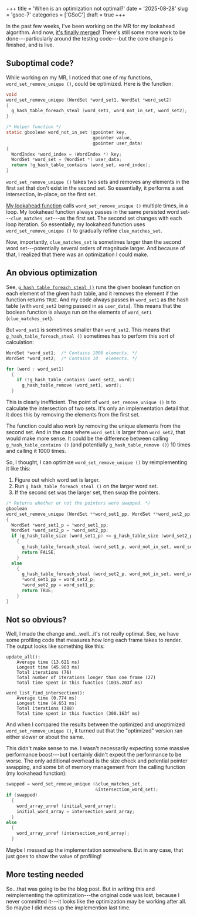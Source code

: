 +++
title      = 'When is an optimization not optimal?'
date       = '2025-08-28'
slug       = 'gsoc-7'
categories = ['GSoC']
draft      = true
+++

In the past few weeks, I've been working on the MR for my lookahead algorithm. And now, [it's finally merged](https://gitlab.gnome.org/jrb/crosswords/-/merge_requests/273)! There's still some more work to be done---particularly around the testing code---but the core change is finished, and is live.


## Suboptimal code?

While working on my MR, I noticed that one of my functions, `word_set_remove_unique ()`, could be optimized. Here is the function:
```c
void
word_set_remove_unique (WordSet *word_set1, WordSet *word_set2)
{
  g_hash_table_foreach_steal (word_set1, word_not_in_set, word_set2);
}

/* Helper function */
static gboolean word_not_in_set (gpointer key,
                                 gpointer value,
                                 gpointer user_data)
{
  WordIndex *word_index = (WordIndex *) key;
  WordSet *word_set = (WordSet *) user_data;
  return !g_hash_table_contains (word_set, word_index);
}
```

`word_set_remove_unique ()` takes two sets and removes any elements in the first set that don't exist in the second set. So essentially, it performs a set intersection, in-place, on the first set.

[My lookahead function](https://gitlab.gnome.org/jrb/crosswords/-/blob/d80c5792235e348348c9438e19b9a6bcdc20966b/src/clue-matches.c#L169) calls `word_set_remove_unique ()` multiple times, in a loop. My lookahead function always passes in the same persisted word set---`clue_matches_set`---as the first set. The second set changes with each loop iteration. So essentially, my lookahead function uses `word_set_remove_unique ()` to gradually refine `clue_matches_set`.

Now, importantly, `clue_matches_set` is sometimes larger than the second word set---potentially several orders of magnitude larger. And because of that, I realized that there was an optimization I could make.


## An obvious optimization

See, [`g_hash_table_foreach_steal ()`](https://docs.gtk.org/glib/type_func.HashTable.foreach_steal.html) runs the given boolean function on each element of the given hash table, and it removes the element if the function returns `TRUE`. And my code always passes in `word_set1` as the hash table (with `word_set2` being passed in as `user_data`). This means that the boolean function is always run on the elements of `word_set1` (`clue_matches_set`).

But `word_set1` is sometimes smaller than `word_set2`. This means that `g_hash_table_foreach_steal ()` sometimes has to perform this sort of calculation:
```c
WordSet *word_set1;  /* Contains 1000 elements. */
WordSet *word_set2;  /* Contains 10   elements. */

for (word : word_set1)
  {
    if (!g_hash_table_contains (word_set2, word))
      g_hash_table_remove (word_set1, word);
  }
```

This is clearly inefficient. The point of `word_set_remove_unique ()` is to calculate the intersection of two sets. It's only an implementation detail that it does this by removing the elements from the first set.

The function could also work by removing the unique elements from the second set. And in the case where `word_set1` is larger than `word_set2`, that would make more sense. It could be the difference between calling `g_hash_table_contains ()` (and potentially `g_hash_table_remove ()`) 10 times and calling it 1000 times.

So, I thought, I can optimize `word_set_remove_unique ()` by reimplementing it like this:
1. Figure out which word set is larger.
2. Run `g_hash_table_foreach_steal ()` on the larger word set.
3. If the second set was the larger set, then swap the pointers.

```c
/* Returns whether or not the pointers were swapped. */
gboolean
word_set_remove_unique (WordSet **word_set1_pp, WordSet **word_set2_pp)
{
  WordSet *word_set1_p = *word_set1_pp;
  WordSet *word_set2_p = *word_set2_pp;
  if (g_hash_table_size (word_set1_p) <= g_hash_table_size (word_set2_p))
    {
      g_hash_table_foreach_steal (word_set1_p, word_not_in_set, word_set2_p);
      return FALSE;
    }
  else
    {
      g_hash_table_foreach_steal (word_set2_p, word_not_in_set, word_set1_p);
      *word_set1_pp = word_set2_p;
      *word_set2_pp = word_set1_p;
      return TRUE;
    }
}
```


## Not so obvious?

Well, I made the change and...well...it's not really optimal. See, we have some profiling code that measures how long each frame takes to render. The output looks like something like this:
```
update_all():
    Average time (13.621 ms)
    Longest time (45.903 ms)
    Total iterations (76)
    Total number of iterations longer than one frame (27)
    Total time spent in this function (1035.203f ms)

word_list_find_intersection():
    Average time (0.774 ms)
    Longest time (4.651 ms)
    Total iterations (388)
    Total time spent in this function (300.163f ms)
``` 

And when I compared the results between the optimized and unoptimized `word_set_remove_unique ()`, it turned out that the "optimized" version ran either slower or about the same.

This didn't make sense to me. I wasn't necessarily expecting some massive performance boost---but I certainly didn't expect the performance to be worse. The only additional overhead is the size check and potential pointer swapping, and some bit of memory management from the calling function (my lookahead function):
```c
swapped = word_set_remove_unique (&clue_matches_set,
                                  &intersection_word_set);
if (swapped)
  {
    word_array_unref (initial_word_array);
    initial_word_array = intersection_word_array;
  }
else
  {
    word_array_unref (intersection_word_array);
  }
```

Maybe I messed up the implementation somewhere. But in any case, that just goes to show the value of profiling!

## More testing needed

So...that was going to be the blog post. But in writing this and reimplementing the optimization---the original code was lost, because I never committed it---it looks like the optimization may be working after all. So maybe I did mess up the implemention last time.